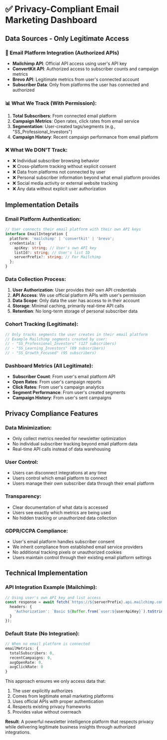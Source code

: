 # ✅ Privacy-Compliant Email Marketing Dashboard

## Data Sources - Only Legitimate Access

### 📧 Email Platform Integration (Authorized APIs)
- **Mailchimp API**: Official API access using user's API key
- **ConvertKit API**: Authorized access to subscriber counts and campaign metrics
- **Brevo API**: Legitimate metrics from user's connected account
- **Subscriber Data**: Only from platforms the user has connected and authorized

### 📊 What We Track (With Permission):
1. **Total Subscribers**: From connected email platform
2. **Campaign Metrics**: Open rates, click rates from email service
3. **Segmentation**: User-created tags/segments (e.g., "SS_Professional_Investors")
4. **Campaign History**: Recent campaign performance from email platform

### ❌ What We DON'T Track:
- ❌ Individual subscriber browsing behavior
- ❌ Cross-platform tracking without explicit consent  
- ❌ Data from platforms not connected by user
- ❌ Personal subscriber information beyond what email platform provides
- ❌ Social media activity or external website tracking
- ❌ Any data without explicit user authorization

## Implementation Details

### Email Platform Authentication:
```typescript
// User connects their email platform with their own API keys
interface EmailIntegration {
  platform: 'mailchimp' | 'convertkit' | 'brevo';
  credentials: {
    apiKey: string; // User's own API key
    listId?: string; // User's list ID
    serverPrefix?: string; // For Mailchimp
  };
}
```

### Data Collection Process:
1. **User Authorization**: User provides their own API credentials
2. **API Access**: We use official platform APIs with user's permission
3. **Data Scope**: Only data the user has access to in their account
4. **Storage**: Minimal caching, primarily real-time API calls
5. **Retention**: No long-term storage of personal subscriber data

### Cohort Tracking (Legitimate):
```typescript
// Only tracks segments the user creates in their email platform
// Example Mailchimp segments created by user:
// - "SS_Professional_Investors" (127 subscribers)
// - "SS_Learning_Investors" (89 subscribers)
// - "SS_Growth_Focused" (95 subscribers)
```

### Dashboard Metrics (All Legitimate):
- **Subscriber Count**: From user's email platform API
- **Open Rates**: From user's campaign reports  
- **Click Rates**: From user's campaign analytics
- **Segment Performance**: From user's created segments
- **Campaign History**: From user's sent campaigns

## Privacy Compliance Features

### Data Minimization:
- Only collect metrics needed for newsletter optimization
- No individual subscriber tracking beyond email platform data
- Real-time API calls instead of data warehousing

### User Control:
- Users can disconnect integrations at any time
- Users control which email platform to connect
- Users manage their own subscriber data through their email platform

### Transparency:
- Clear documentation of what data is accessed
- Users see exactly which metrics are being used
- No hidden tracking or unauthorized data collection

### GDPR/CCPA Compliance:
- User's email platform handles subscriber consent
- We inherit compliance from established email service providers
- No additional tracking pixels or unauthorized cookies
- Users maintain control through their existing email platform settings

## Technical Implementation

### API Integration Example (Mailchimp):
```typescript
// Using user's own API key and list access
const response = await fetch(`https://${serverPrefix}.api.mailchimp.com/3.0/lists/${listId}`, {
  headers: {
    'Authorization': `Basic ${Buffer.from(`user:${userApiKey}`).toString('base64')}`
  }
});
```

### Default State (No Integration):
```typescript
// When no email platform is connected
emailMetrics: {
  totalSubscribers: 0,
  recentCampaigns: 0,
  avgOpenRate: 0,
  avgClickRate: 0
}
```

This approach ensures we only access data that:
1. The user explicitly authorizes
2. Comes from legitimate email marketing platforms
3. Uses official APIs with proper authentication
4. Respects existing privacy frameworks
5. Provides value without overreach

**Result**: A powerful newsletter intelligence platform that respects privacy while delivering legitimate business insights through authorized integrations.